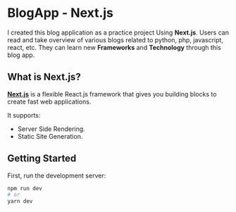 # BlogApp - Next.js

I created this blog application as a practice project
Using **Next.js**. Users can read and take overview of
various blogs related to python, php, javascript, react,
etc. They can learn new **Frameworks** and **Technology**
through this blog app.

## What is Next.js?

**[Next.js](https://nextjs.org/)** is a flexible
React.js framework that gives you building blocks to
create fast web applications.

It supports:

- Server Side Rendering.
- Static Site Generation.

## Getting Started

First, run the development server:

```bash
npm run dev
# or
yarn dev
```

